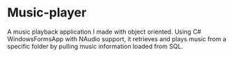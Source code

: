 # Music-player
A music playback application I made with object oriented. Using C# WindowsFormsApp with NAudio support, it retrieves and plays music from a specific folder by pulling music information loaded from SQL.
